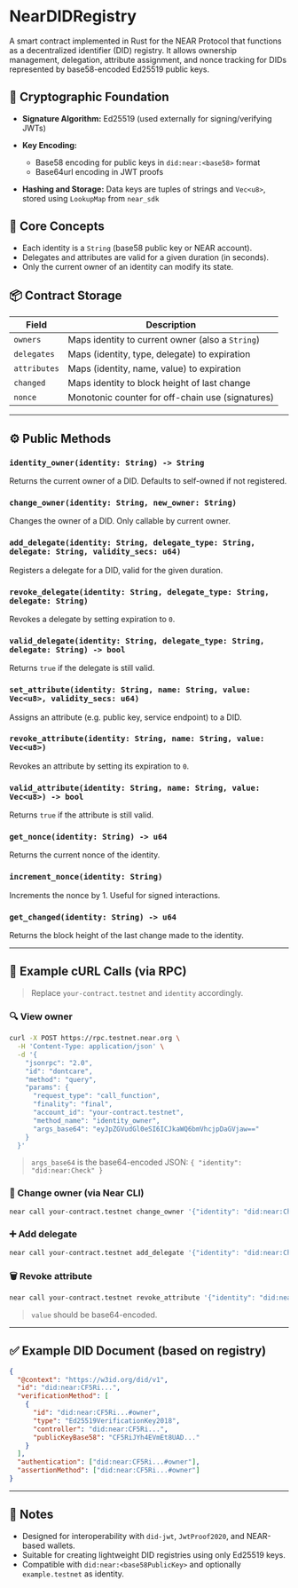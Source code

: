# NearDIDRegistry

A smart contract implemented in Rust for the NEAR Protocol that functions as a decentralized identifier (DID) registry. It allows ownership management, delegation, attribute assignment, and nonce tracking for DIDs represented by base58-encoded Ed25519 public keys.

## 🔐 Cryptographic Foundation

* **Signature Algorithm:** Ed25519 (used externally for signing/verifying JWTs)
* **Key Encoding:**

  * Base58 encoding for public keys in `did:near:<base58>` format
  * Base64url encoding in JWT proofs
* **Hashing and Storage:** Data keys are tuples of strings and `Vec<u8>`, stored using `LookupMap` from `near_sdk`

## 🧠 Core Concepts

* Each identity is a `String` (base58 public key or NEAR account).
* Delegates and attributes are valid for a given duration (in seconds).
* Only the current owner of an identity can modify its state.

## 📦 Contract Storage

| Field        | Description                                      |
| ------------ | ------------------------------------------------ |
| `owners`     | Maps identity to current owner (also a `String`) |
| `delegates`  | Maps (identity, type, delegate) to expiration    |
| `attributes` | Maps (identity, name, value) to expiration       |
| `changed`    | Maps identity to block height of last change     |
| `nonce`      | Monotonic counter for off-chain use (signatures) |

---

## ⚙️ Public Methods

### `identity_owner(identity: String) -> String`

Returns the current owner of a DID. Defaults to self-owned if not registered.

### `change_owner(identity: String, new_owner: String)`

Changes the owner of a DID. Only callable by current owner.

### `add_delegate(identity: String, delegate_type: String, delegate: String, validity_secs: u64)`

Registers a delegate for a DID, valid for the given duration.

### `revoke_delegate(identity: String, delegate_type: String, delegate: String)`

Revokes a delegate by setting expiration to `0`.

### `valid_delegate(identity: String, delegate_type: String, delegate: String) -> bool`

Returns `true` if the delegate is still valid.

### `set_attribute(identity: String, name: String, value: Vec<u8>, validity_secs: u64)`

Assigns an attribute (e.g. public key, service endpoint) to a DID.

### `revoke_attribute(identity: String, name: String, value: Vec<u8>)`

Revokes an attribute by setting its expiration to `0`.

### `valid_attribute(identity: String, name: String, value: Vec<u8>) -> bool`

Returns `true` if the attribute is still valid.

### `get_nonce(identity: String) -> u64`

Returns the current nonce of the identity.

### `increment_nonce(identity: String)`

Increments the nonce by 1. Useful for signed interactions.

### `get_changed(identity: String) -> u64`

Returns the block height of the last change made to the identity.

---

## 🧪 Example cURL Calls (via RPC)

> Replace `your-contract.testnet` and `identity` accordingly.

### 🔍 View owner

```bash
curl -X POST https://rpc.testnet.near.org \
  -H 'Content-Type: application/json' \
  -d '{
    "jsonrpc": "2.0",
    "id": "dontcare",
    "method": "query",
    "params": {
      "request_type": "call_function",
      "finality": "final",
      "account_id": "your-contract.testnet",
      "method_name": "identity_owner",
      "args_base64": "eyJpZGVudGl0eSI6ICJkaWQ6bmVhcjpDaGVjaw=="  
    }
  }'
```

> `args_base64` is the base64-encoded JSON: `{ "identity": "did:near:Check" }`

### 🔐 Change owner (via Near CLI)

```bash
near call your-contract.testnet change_owner '{"identity": "did:near:Check", "new_owner": "did:near:NewKey"}' --accountId your-account.testnet
```

### ➕ Add delegate

```bash
near call your-contract.testnet add_delegate '{"identity": "did:near:Check", "delegate_type": "veriKey", "delegate": "did:near:OtherKey", "validity_secs": 3600}' --accountId your-account.testnet
```

### 🗑️ Revoke attribute

```bash
near call your-contract.testnet revoke_attribute '{"identity": "did:near:Check", "name": "did/pub/Ed25519/veriKey/base64", "value": "a2V5VmFsdWU="}' --accountId your-account.testnet
```

> `value` should be base64-encoded.

---

## ✅ Example DID Document (based on registry)

```json
{
  "@context": "https://w3id.org/did/v1",
  "id": "did:near:CF5Ri...",
  "verificationMethod": [
    {
      "id": "did:near:CF5Ri...#owner",
      "type": "Ed25519VerificationKey2018",
      "controller": "did:near:CF5Ri...",
      "publicKeyBase58": "CF5RiJYh4EVmEt8UAD..."
    }
  ],
  "authentication": ["did:near:CF5Ri...#owner"],
  "assertionMethod": ["did:near:CF5Ri...#owner"]
}
```

---

## 🧠 Notes

* Designed for interoperability with `did-jwt`, `JwtProof2020`, and NEAR-based wallets.
* Suitable for creating lightweight DID registries using only Ed25519 keys.
* Compatible with `did:near:<base58PublicKey>` and optionally `example.testnet` as identity.
